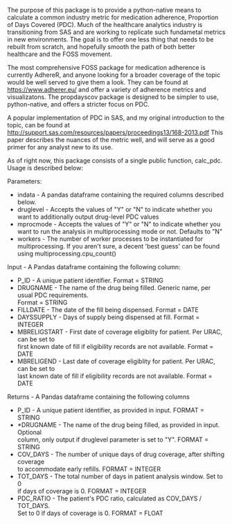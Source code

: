 The purpose of this package is to provide a python-native means to calculate a common industry metric for
medication adherence, Proportion of Days Covered (PDC).  Much of the healthcare analytics industry is 
transitioning from SAS and are working to replicate such fundametal metrics in new environments.
The goal is to offer one less thing that needs to be rebuilt from scratch, and hopefully smooth the path of 
both better healthcare and the FOSS movement.

The most comprehensive FOSS package for medication adherence is currently AdhereR, and anyone looking for a 
broader coverage of the topic would be well served to give them a look.  They can be found at
https://www.adherer.eu/ and offer a variety of adherence metrics and visualizatons.  The propdayscov package
is designed to be simpler to use, python-native, and offers a stricter focus on PDC.

A popular implementation of PDC in SAS, and my original introduction to the topic, can be found at
http://support.sas.com/resources/papers/proceedings13/168-2013.pdf
This paper describes the nuances of the metric well, and will serve as a good primer for any analyst new
to its use.

As of right now, this package consists of a single public function, calc_pdc.  Usage is described below:
  
Parameters:  
  
 - indata - A pandas dataframe containing the required columns described below.
 - druglevel - Accepts the values of "Y" or "N" to indicate whether you want to
    additionally output drug-level PDC values
 - mprocmode - Accepts the values of "Y" or "N" to indicate whether you want to run the
    analysis in multiprocessing mode or not.  Defaults to "N"
 - workers - The number of worker processes to be instantiated for multiprocessing.  If you
    aren't sure, a decent 'best guess' can be found using multiprocessing.cpu_count()
  
Input - A Pandas dataframe containing the following column:  
 - P_ID - A unique patient identifier. Format = STRING  
 - DRUGNAME - The name of the drug being filled.  Generic name, per usual PDC requirements.  
    Format = STRING  
 - FILLDATE - The date of the fill being dispensed.  Format = DATE  
 - DAYSSUPPLY - Days of supply being dispensed at fill.  Format = INTEGER  
 - MBRELIGSTART - First date of coverage eligiblity for patient.  Per URAC, can be set to  
    first known date of fill if eligibility records are not available. Format = DATE  
 - MBRELIGEND - Last date of coverage eligiblity for patient.  Per URAC, can be set to  
    last known date of fill if eligibility records are not available. Format = DATE  
  
Returns - A Pandas dataframe containing the following columns  
 - P_ID - A unique patient identifier, as provided in input. FORMAT = STRING  
 - *DRUGNAME - The name of the drug being filled, as provided in input.  Optional  
    column, only output if druglevel parameter is set to "Y".  FORMAT = STRING  
 - COV_DAYS - The number of unique days of drug coverage, after shifting coverage  
    to accommodate early refills. FORMAT = INTEGER  
 - TOT_DAYS - The total number of days in patient analysis window.  Set to 0  
    if days of coverage is 0.  FORMAT = INTEGER  
 - PDC_RATIO - The patient's PDC ratio, calculated as COV_DAYS / TOT_DAYS.  
    Set to 0 if days of coverage is 0.  FORMAT = FLOAT  